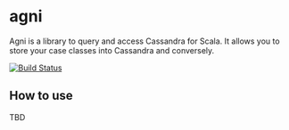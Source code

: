 # agni

Agni is a library to query and access Cassandra for Scala. It allows you to store your case classes into Cassandra and conversely.

[![Build Status](https://travis-ci.com/tkrs/agni.svg?branch=master)](https://travis-ci.com/tkrs/agni)

## How to use

TBD
